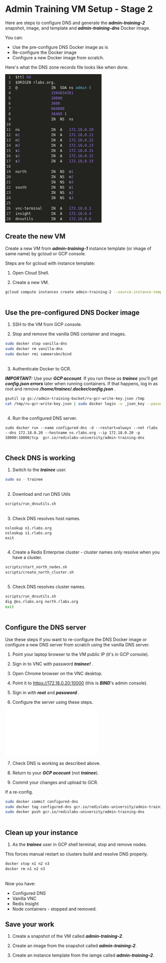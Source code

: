 # Admin Training VM Setup - Stage 2

Here are steps to configure DNS and generate the ***admin-training-2*** snapshot, image, and template and ***admin-training-dns*** Docker image.

You can:
- Use the pre-configure DNS Docker image as is
- Re-configure the Docker image
- Configure a new Docker image from scratch.

Here's what the DNS zone records file looks like when done.

![](../images/01-DNS-zone-records-file.png)

## Create the new VM

Create a new VM from ***admin-training-1*** instance template (or image of same name) by gcloud or GCP console.

Steps are for gcloud with instance template:

1. Open Cloud Shell.

2. Create a new VM.

```bash
gcloud compute instances create admin-training-2 --source-instance-template admin-training-1 --zone=us-west1-b
 
```

## Use the pre-configured DNS Docker image

1. SSH to the VM from GCP console.

2. Stop and remove the vanilla DNS container and images.

```bash
sudo docker stop vanilla-dns
sudo docker rm vanilla-dns
sudo docker rmi sameersbn/bind
 
```

3. Authenticate Docker to GCR. 

***IMPORTANT:*** Use your ***GCP account***. If you run these as ***trainee*** you'll get ***config.json errors*** later when running containers. If that happens, log in as root and remove ***/home/trainee/.docker/config.json*** .

```bash
gsutil cp gs://admin-training-bucket/ru-gcr-write-key.json /tmp
cat /tmp/ru-gcr-write-key.json | sudo docker login -u _json_key --password-stdin https://gcr.io
 
```

4. Run the configured DNS server.

```
sudo docker run --name configured-dns -d --restart=always --net rlabs --dns 172.18.0.20 --hostname ns.rlabs.org --ip 172.18.0.20 -p 10000:10000/tcp  gcr.io/redislabs-university/admin-training-dns
 
```

## Check DNS is working

1. Switch to the ***trainee*** user.

```bash
sudo su - trainee
 
```

2. Download and run DNS Utils

```bash
scripts/run_dnsutils.sh
 
```

3. Check DNS resolves host names.

```
nslookup n1.rlabs.org
nslookup s1.rlabs.org
exit
 
```

4. Create a Redis Enterprise cluster - cluster names only resolve when you have a cluster.

```bash
scripts/start_north_nodes.sh
scripts/create_north_cluster.sh
 
```

5. Check DNS resolves cluster names.

```bash
scripts/run_dnsutils.sh
dig @ns.rlabs.org north.rlabs.org
exit
 
```

## Configure the DNS server

Use these steps if you want to re-configure the DNS Docker image or configure a new DNS server from scratch using the vanilla DNS server.

1. Point your laptop browser to the VM public IP (it's in GCP console).

2. Sign in to VNC with password ***trainee!*** .

3. Open Chrome browser on the VNC desktop.

4. Point it to https://172.18.0.20:10000 (this is ***BIND***'s admin console).

5. Sign in with ***root*** and ***password*** .

6. Configure the server using these steps.

![Configure DNS](../dns-config/README.md)

7. Check DNS is working as described above.

8. Return to your ***GCP acocunt*** (not ***trainee***).

9. Commit your changes and upload to GCR.

If a re-config.

```bash
sudo docker commit configured-dns
sudo docker tag configured-dns gcr.io/redislabs-university/admin-training-dns
sudo docker push gcr.io/redislabs-university/admin-training-dns
 
```

## Clean up your instance

1. As the ***trainee*** user in GCP shell terminal, stop and remove nodes.

This forces manual restart so clusters build and resolve DNS properly.

```bash
docker stop n1 n2 n3
docker rm n1 n2 n3
 
```

Now you have:
- Configured DNS
- Vanilla VNC
- Redis Insight
- Node containers - stopped and removed.

## Save your work

1. Create a snapshot of the VM called ***admin-training-2***.

2. Create an image from the snapshot called ***admin-training-2***.

3. Create an instance template from the iamge called ***admin-training-2***.
